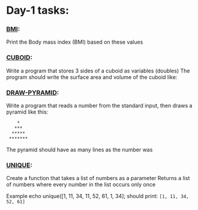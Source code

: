 # Day-1 tasks:

### [BMI](../day-1/bmi.php):

Print the Body mass index (BMI) based on these values

### [CUBOID](../day-1/cuboid.php):

Write a program that stores 3 sides of a cuboid as variables (doubles)
The program should write the surface area and volume of the cuboid like:

### [DRAW-PYRAMID](../day-1/drawPyramid.php):

Write a program that reads a number from the standard input, then draws a
pyramid like this:
```
    *
   ***
  *****
 *******
 ```
The pyramid should have as many lines as the number was

### [UNIQUE](../day-1/unique.php):

Create a function that takes a list of numbers as a parameter
Returns a list of numbers where every number in the list occurs only once

Example
echo unique([1, 11, 34, 11, 52, 61, 1, 34];
should print: `[1, 11, 34, 52, 61]`  
